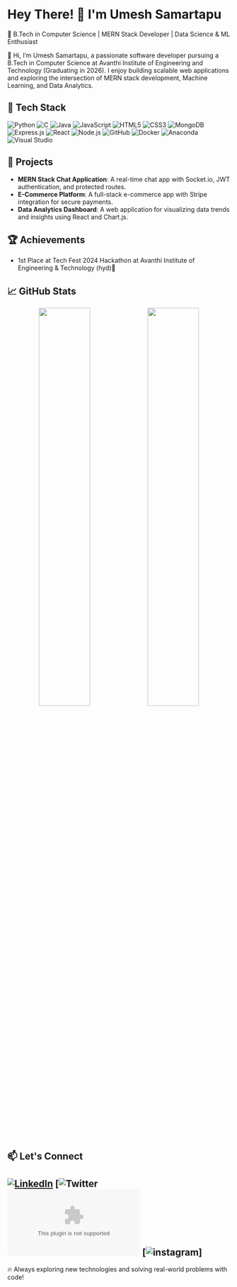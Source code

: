 # Hey There! 👋 I'm Umesh Samartapu

🚀 B.Tech in Computer Science | MERN Stack Developer | Data Science & ML Enthusiast

👋 Hi, I’m Umesh Samartapu, a passionate software developer pursuing a B.Tech in Computer Science at Avanthi Institute of Engineering and Technology (Graduating in 2026). I enjoy building scalable web applications and exploring the intersection of MERN stack development, Machine Learning, and Data Analytics.

## 🔧 Tech Stack

![Python](https://img.shields.io/badge/-Python-3776AB?style=flat-square&logo=python&logoColor=white)
![C](https://img.shields.io/badge/-C-A8B400?style=flat-square&logo=c&logoColor=white)
![Java](https://img.shields.io/badge/-Java-007396?style=flat-square&logo=java&logoColor=white)
![JavaScript](https://img.shields.io/badge/-JavaScript-F7DF1E?style=flat-square&logo=javascript&logoColor=black)
![HTML5](https://img.shields.io/badge/-HTML5-E34F26?style=flat-square&logo=html5&logoColor=white)
![CSS3](https://img.shields.io/badge/-CSS3-1572B6?style=flat-square&logo=css3&logoColor=white)
![MongoDB](https://img.shields.io/badge/-MongoDB-47A248?style=flat-square&logo=mongodb&logoColor=white)
![Express.js](https://img.shields.io/badge/-Express.js-000000?style=flat-square&logo=express&logoColor=white)
![React](https://img.shields.io/badge/-React-61DAFB?style=flat-square&logo=react&logoColor=black)
![Node.js](https://img.shields.io/badge/-Node.js-339933?style=flat-square&logo=node.js&logoColor=white)
![GitHub](https://img.shields.io/badge/-GitHub-181717?style=flat-square&logo=github&logoColor=white)
![Docker](https://img.shields.io/badge/-Docker-2496ED?style=flat-square&logo=docker&logoColor=white)
![Anaconda](https://img.shields.io/badge/-Anaconda-44A833?style=flat-square&logo=anaconda&logoColor=white)
![Visual Studio](https://img.shields.io/badge/-Visual%20Studio-5C2D91?style=flat-square&logo=visual-studio&logoColor=white)

## 🌟 Projects

- **MERN Stack Chat Application**: A real-time chat app with Socket.io, JWT authentication, and protected routes.
- **E-Commerce Platform**: A full-stack e-commerce app with Stripe integration for secure payments.
- **Data Analytics Dashboard**: A web application for visualizing data trends and insights using React and Chart.js.

## 🏆 Achievements

- 1st Place at Tech Fest 2024 Hackathon at Avanthi Institute of Engineering & Technology (hyd)🏅

## 📈 GitHub Stats

<p align="center">
  <img src="https://github-readme-streak-stats.herokuapp.com/?user=UmeshSamartapu&theme=radical&hide_border=true" width="48%" />
  <img src="https://github-readme-stats.vercel.app/api?username=UmeshSamartapu&show_icons=true&theme=radical&hide_border=true" width="48%" />
</p>

## 📫 Let's Connect

[![LinkedIn]([https://img.shields.io/badge/-LinkedIn-0077B5?style=flat-square&logo=linkedin&logoColor=white)](https://www.linkedin.com/in/your-linkedin/](https://www.linkedin.com/in/umesh-samartapu-42793025a?utm_source=share&utm_campaign=share_via&utm_content=profile&utm_medium=android_app))
[![Twitter](https://x.com/umeshsamartapu?t=graUTdTs4QlUc3a5OOH7hA&s=09)
[![Email](umeshsamartapu@gmail.com)](mailto:umeshsamartapu@gmail.com)
[![instagram](https://www.instagram.com/umeshsamartapu?igsh=MWsxbWVzbHd0bDgyag==)]
---

🔥 Always exploring new technologies and solving real-world problems with code!
